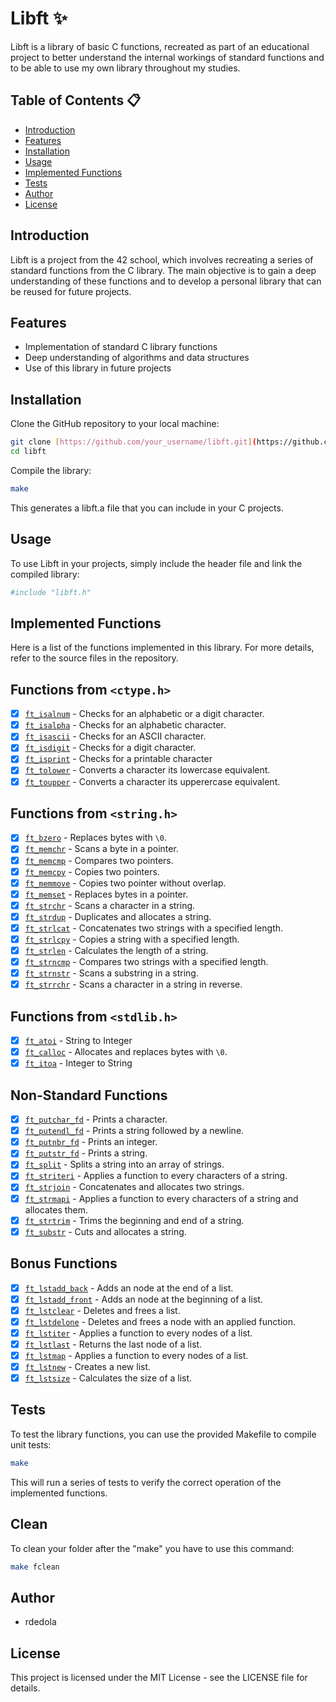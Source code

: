 # Libft ✨

Libft is a library of basic C functions, recreated as part of an educational project to better understand the internal workings of standard functions and to be able to use my own library throughout my studies.

## Table of Contents 📋

- [Introduction](#introduction)
- [Features](#features)
- [Installation](#installation)
- [Usage](#usage)
- [Implemented Functions](#implemented-functions)
- [Tests](#tests)
- [Author](#author)
- [License](#license)

## Introduction

Libft is a project from the 42 school, which involves recreating a series of standard functions from the C library. The main objective is to gain a deep understanding of these functions and to develop a personal library that can be reused for future projects.

## Features

- Implementation of standard C library functions
- Deep understanding of algorithms and data structures
- Use of this library in future projects

## Installation

Clone the GitHub repository to your local machine:

```bash
git clone [https://github.com/your_username/libft.git](https://github.com/remyd06/1-libft.git)
cd libft
```

Compile the library:
```bash
make
```

This generates a libft.a file that you can include in your C projects.

## Usage
To use Libft in your projects, simply include the header file and link the compiled library:
```bash
#include "libft.h"
```
## Implemented Functions
Here is a list of the functions implemented in this library. For more details, refer to the source files in the repository.

## Functions from `<ctype.h>`

- [x] [`ft_isalnum`](https://github.com/remyd06/1-libft/blob/main/ft_isalnum.c) - Checks for an alphabetic or a digit character.
- [x] [`ft_isalpha`](https://github.com/remyd06/1-libft/blob/main/ft_isalpha.c) - Checks for an alphabetic character.
- [x] [`ft_isascii`](https://github.com/remyd06/1-libft/blob/main/ft_isascii.c) - Checks for an ASCII character.
- [x] [`ft_isdigit`](https://github.com/remyd06/1-libft/blob/main/ft_isdigit.c) - Checks for a digit character.
- [x] [`ft_isprint`](https://github.com/remyd06/1-libft/blob/main/ft_isprint.c) - Checks for a printable character
- [x] [`ft_tolower`](https://github.com/remyd06/1-libft/blob/main/ft_tolower.c) - Converts a character its lowercase equivalent.
- [x] [`ft_toupper`](https://github.com/remyd06/1-libft/blob/main/ft_toupper.c) - Converts a character its upperercase equivalent.

## Functions from `<string.h>`

- [x] [`ft_bzero`](https://github.com/remyd06/1-libft/blob/main/ft_bzero.c) - Replaces bytes with `\0`.
- [x] [`ft_memchr`](https://github.com/remyd06/1-libft/blob/main/ft_memchr.c) - Scans a byte in a pointer.
- [x] [`ft_memcmp`](https://github.com/remyd06/1-libft/blob/main/ft_memcmp.c) - Compares two pointers.
- [x] [`ft_memcpy`](https://github.com/remyd06/1-libft/blob/main/ft_memcpy.c) - Copies two pointers.
- [x] [`ft_memmove`](https://github.com/remyd06/1-libft/blob/main/ft_memmove.c) - Copies two pointer without overlap.
- [x] [`ft_memset`](https://github.com/remyd06/1-libft/blob/main/ft_memset.c) - Replaces bytes in a pointer.
- [x] [`ft_strchr`](https://github.com/remyd06/1-libft/blob/main/ft_strchr.c) - Scans a character in a string.
- [x] [`ft_strdup`](https://github.com/remyd06/1-libft/blob/main/ft_strdup.c) - Duplicates and allocates a string.
- [x] [`ft_strlcat`](https://github.com/remyd06/1-libft/blob/main/ft_strlcat.c) - Concatenates two strings with a specified length.
- [x] [`ft_strlcpy`](https://github.com/remyd06/1-libft/blob/main/ft_strlcpy.c) - Copies a string with a specified length.
- [x] [`ft_strlen`](https://github.com/remyd06/1-libft/blob/main/ft_strlen.c) - Calculates the length of a string.
- [x] [`ft_strncmp`](https://github.com/remyd06/1-libft/blob/main/ft_strncmp.c) - Compares two strings with a specified length.
- [x] [`ft_strnstr`](https://github.com/remyd06/1-libft/blob/main/ft_strnstr.c) - Scans a substring in a string.
- [x] [`ft_strrchr`](https://github.com/remyd06/1-libft/blob/main/ft_strrchr.c) - Scans a character in a string in reverse.

## Functions from `<stdlib.h>`

- [x] [`ft_atoi`](https://github.com/remyd06/1-libft/bl🙋🏻‍♂️ob/main/ft_atoi.c) - String to Integer
- [x] [`ft_calloc`](https://github.com/remyd06/1-libft/blob/main/ft_calloc.c) - Allocates and replaces bytes with `\0`.
- [x] [`ft_itoa`](https://github.com/remyd06/1-libft/blob/main/ft_itoa.c) - Integer to String

## Non-Standard Functions

- [x] [`ft_putchar_fd`](https://github.com/remyd06/1-libft/blob/main/ft_putchar_fd.c) - Prints a character.
- [x] [`ft_putendl_fd`](https://github.com/remyd06/1-libft/blob/main/ft_putendl_fd.c) - Prints a string followed by a newline.
- [x] [`ft_putnbr_fd`](https://github.com/remyd06/1-libft/blob/main/ft_putnbr_fd.c) - Prints an integer.
- [x] [`ft_putstr_fd`](https://github.com/remyd06/1-libft/blob/main/ft_putstr_fd.c) - Prints a string.
- [x] [`ft_split`](https://github.com/remyd06/1-libft/blob/main/ft_split.c) - Splits a string into an array of strings.
- [x] [`ft_striteri`](https://github.com/remyd06/1-libft/blob/main/ft_striteri.c) - Applies a function to every characters of a string.
- [x] [`ft_strjoin`](https://github.com/remyd06/1-libft/blob/main/ft_strjoin.c) - Concatenates and allocates two strings.
- [x] [`ft_strmapi`](https://github.com/remyd06/1-libft/blob/main/ft_strmapi.c) - Applies a function to every characters of a string and allocates them.
- [x] [`ft_strtrim`](https://github.com/remyd06/1-libft/blob/main/ft_strtrim.c) - Trims the beginning and end of a string.
- [x] [`ft_substr`](https://github.com/remyd06/1-libft/blob/main/ft_substr.c) - Cuts and allocates a string.

## Bonus Functions

- [x] [`ft_lstadd_back`](https://github.com/remyd06/1-libft/blob/main/ft_lstadd_back.c) - Adds an node at the end of a list.
- [x] [`ft_lstadd_front`](https://github.com/remyd06/1-libft/blob/main/ft_lstadd_front.c) - Adds an node at the beginning of a list.
- [x] [`ft_lstclear`](https://github.com/remyd06/1-libft/blob/main/ft_lstclear.c) - Deletes and frees a list.
- [x] [`ft_lstdelone`](https://github.com/remyd06/1-libft/blob/main/ft_lstdelone.c) - Deletes and frees a node with an applied function.
- [x] [`ft_lstiter`](https://github.com/remyd06/1-libft/blob/main/ft_lstiter.c) - Applies a function to every nodes of a list.
- [x] [`ft_lstlast`](https://github.com/remyd06/1-libft/blob/main/ft_lstlast.c) - Returns the last node of a list.
- [x] [`ft_lstmap`](https://github.com/remyd06/1-libft/blob/main/ft_lstmap.c) - Applies a function to every nodes of a list.
- [x] [`ft_lstnew`](https://github.com/remyd06/1-libft/blob/main/ft_lstnew.c) - Creates a new list.
- [x] [`ft_lstsize`](https://github.com/remyd06/1-libft/blob/main/ft_lstsize.c) - Calculates the size of a list.
## Tests
To test the library functions, you can use the provided Makefile to compile unit tests:
```bash
make
```
This will run a series of tests to verify the correct operation of the implemented functions.
## Clean
To clean your folder after the "make" you have to use this command:
```bash
make fclean
```
## Author
- rdedola
## License
This project is licensed under the MIT License - see the LICENSE file for details.
